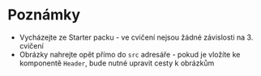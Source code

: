# Poznámky

- Vycházejte ze Starter packu - ve cvičení nejsou žádné závislosti na 3. cvičení
- Obrázky nahrejte opět přímo do `src` adresáře - pokud je vložíte ke komponentě `Header`, bude nutné upravit cesty k obrázkům
